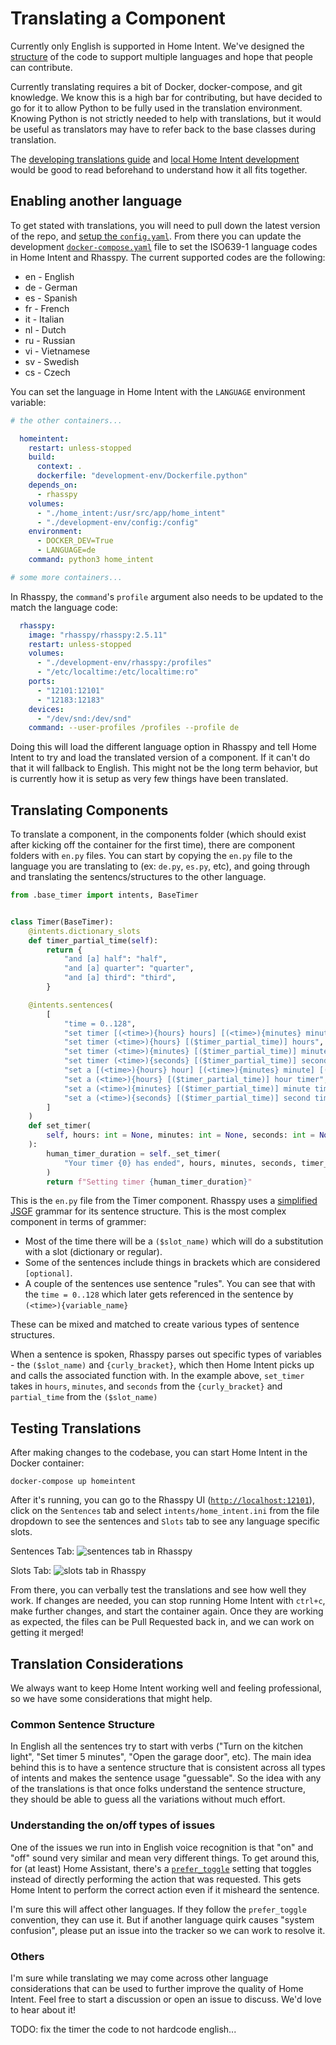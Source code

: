 # Translating a Component
Currently only English is supported in Home Intent. We've designed the [structure](./developing-translations.md) of the code to support multiple languages and hope that people can contribute.

Currently translating requires a bit of Docker, docker-compose, and git knowledge. We know this is a high bar for contributing, but have decided to go for it to allow Python to be fully used in the translation environment. Knowing Python is not strictly needed to help with translations, but it would be useful as translators may have to refer back to the base classes during translation. 

The [developing translations guide](./developing-translations.md) and [local Home Intent development](../developer/local-development.md) would be good to read beforehand to understand how it all fits together.

## Enabling another language
To get stated with translations, you will need to pull down the latest version of the repo, and [setup the `config.yaml`](../developer/local-development.md#basic-development-setup). From there you can update the development [`docker-compose.yaml`](https://github.com/JarvyJ/HomeIntent/blob/main/docker-compose.yaml) file to set the ISO639-1 language codes in Home Intent and Rhasspy. The current supported codes are the following:

 - en - English
 - de - German
 - es - Spanish
 - fr - French
 - it - Italian
 - nl - Dutch
 - ru - Russian
 - vi - Vietnamese
 - sv - Swedish
 - cs - Czech

You can set the language in Home Intent with the `LANGUAGE` environment variable:
```yaml hl_lines="15"
# the other containers...

  homeintent:
    restart: unless-stopped
    build:
      context: .
      dockerfile: "development-env/Dockerfile.python"
    depends_on:
      - rhasspy
    volumes:
      - "./home_intent:/usr/src/app/home_intent"
      - "./development-env/config:/config"
    environment:
      - DOCKER_DEV=True
      - LANGUAGE=de
    command: python3 home_intent

# some more containers...
```

In Rhasspy, the `command`'s `profile` argument also needs to be updated to the match the language code:
```yaml hl_lines="12"
  rhasspy:
    image: "rhasspy/rhasspy:2.5.11"
    restart: unless-stopped
    volumes:
      - "./development-env/rhasspy:/profiles"
      - "/etc/localtime:/etc/localtime:ro"
    ports:
      - "12101:12101"
      - "12183:12183"
    devices:
      - "/dev/snd:/dev/snd"
    command: --user-profiles /profiles --profile de
```

Doing this will load the different language option in Rhasspy and tell Home Intent to try and load the translated version of a component. If it can't do that it will fallback to English. This might not be the long term behavior, but is currently how it is setup as very few things have been translated.


## Translating Components
To translate a component, in the components folder (which should exist after kicking off the container for the first time), there are component folders with `en.py` files. You can start by copying the `en.py` file to the language you are translating to (ex: `de.py`, `es.py`, etc), and going through and translating the sentencs/structures to the other language.

```python
from .base_timer import intents, BaseTimer


class Timer(BaseTimer):
    @intents.dictionary_slots
    def timer_partial_time(self):
        return {
            "and [a] half": "half",
            "and [a] quarter": "quarter",
            "and [a] third": "third",
        }

    @intents.sentences(
        [
            "time = 0..128",
            "set timer [(<time>){hours} hours] [(<time>){minutes} minutes] [(<time>){seconds} seconds]",
            "set timer (<time>){hours} [($timer_partial_time)] hours",
            "set timer (<time>){minutes} [($timer_partial_time)] minutes",
            "set timer (<time>){seconds} [($timer_partial_time)] seconds",
            "set a [(<time>){hours} hour] [(<time>){minutes} minute] [(<time>){seconds} second] timer",
            "set a (<time>){hours} [($timer_partial_time)] hour timer",
            "set a (<time>){minutes} [($timer_partial_time)] minute timer",
            "set a (<time>){seconds} [($timer_partial_time)] second timer",
        ]
    )
    def set_timer(
        self, hours: int = None, minutes: int = None, seconds: int = None, timer_partial_time=None
    ):
        human_timer_duration = self._set_timer(
            "Your timer {0} has ended", hours, minutes, seconds, timer_partial_time
        )
        return f"Setting timer {human_timer_duration}"

```

This is the `en.py` file from the Timer component. Rhasspy uses a [simplified JSGF](https://rhasspy.readthedocs.io/en/latest/training/#sentencesini) grammar for its sentence structure. This is the most complex component in terms of grammer:

 - Most of the time there will be a `($slot_name)` which will do a substitution with a slot (dictionary or regular).
 - Some of the sentences include things in brackets which are considered `[optional]`.
 - A couple of the sentences use sentence "rules". You can see that with the `time = 0..128` which later gets referenced in the sentence by `(<time>){variable_name}`

These can be mixed and matched to create various types of sentence structures.

When a sentence is spoken, Rhasspy parses out specific types of variables - the `($slot_name)` and `{curly_bracket}`, which then Home Intent picks up and calls the associated function with. In the example above, `set_timer` takes in `hours`, `minutes`, and `seconds` from the `{curly_bracket}` and `partial_time` from the `($slot_name)`

## Testing Translations

After making changes to the codebase, you can start Home Intent in the Docker container:
```
docker-compose up homeintent
```

After it's running, you can go to the Rhasspy UI ([`http://localhost:12101`](http://localhost:12101)), click on the `Sentences` tab and select `intents/home_intent.ini` from the file dropdown to see the sentences and `Slots` tab to see any language specific slots.

Sentences Tab:
![sentences tab in Rhasspy](../../../img/rhasspy-ui/sentences.png)

Slots Tab:
![slots tab in Rhasspy](../../../img/rhasspy-ui/slots.png)

From there, you can verbally test the translations and see how well they work. If changes are needed, you can stop running Home Intent with `ctrl+c`, make further changes, and start the container again. Once they are working as expected, the files can be Pull Requested back in, and we can work on getting it merged!


## Translation Considerations
We always want to keep Home Intent working well and feeling professional, so we have some considerations that might help.

### Common Sentence Structure
In English all the sentences try to start with verbs ("Turn on the kitchen light", "Set timer 5 minutes", "Open the garage door", etc). The main idea behind this is to have a sentence structure that is consistent across all types of intents and makes the sentence usage "guessable". So the idea with any of the translations is that once folks understand the sentence structure, they should be able to guess all the variations without much effort.


### Understanding the on/off types of issues
One of the issues we run into in English voice recognition is that "on" and "off" sound very similar and mean very different things. To get around this, for (at least) Home Assistant, there's a [`prefer_toggle`](../../integrations/home-assistant.md#on-prefer_toggle) setting that toggles instead of directly performing the action that was requested. This gets Home Intent to perform the correct action even if it misheard the sentence.

I'm sure this will affect other languages. If they follow the `prefer_toggle` convention, they can use it. But if another language quirk causes "system confusion", please put an issue into the tracker so we can work to resolve it.

### Others
I'm sure while translating we may come across other language considerations that can be used to further improve the quality of Home Intent. Feel free to start a discussion or open an issue to discuss. We'd love to hear about it!


TODO: fix the timer the code to not hardcode english...